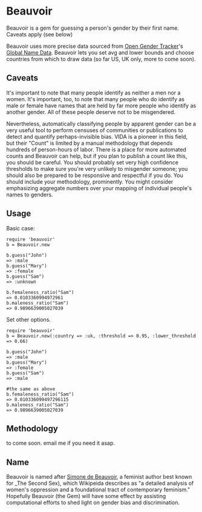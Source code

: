Beauvoir
========

Beauvoir is a gem for guessing a person's gender by their first name. Caveats apply (see below)

Beauvoir uses more precise data sourced from [Open Gender Tracker](http://opengendertracking.org/)'s [Global Name Data](https://github.com/OpenGenderTracking/globalnamedata). Beauvoir lets you set avg and lower bounds and choose countries from which to draw data (so far US, UK only, more to come soon).

Caveats
-------

It's important to note that many people identify as neither a men nor a women. It's important, too, to note that many people who do identify as male or female have names that are held by far more people who identify as another gender. All of these people deserve not to be misgendered.

Nevertheless, automatically classifying people by apparent gender can be a very useful tool to perform censuses of communities or publications to detect and quantify perhaps-invisible bias. VIDA is a pioneer in this field, but their \"Count\" is limited by a manual methodology that depends hundreds of person-hours of labor. There is a place for more automated counts and Beauvoir can help, but if you plan to publish a count like this, you should be careful. You should probably set very high confidence thresholds to make sure you're very unlikely to misgender someone; you should also be prepared to be responsive and respectful if you do. You should include your methodology, prominently. You might consider emphasizing aggregate numbers over your mapping of individual people's names to genders.

Usage
-----

Basic case:
````
require 'beauvoir'
b = Beauvoir.new

b.guess("John")
=> :male
b.guess("Mary")
=> :female
b.guess("Sam")
=> :unknown

b.femaleness_ratio("Sam")
=> 0.0103360994972961
b.maleness_ratio("Sam")
=> 0.9896639005027039
````

Set other options.
````
require 'beauvoir'
b = Beauvoir.new(:country => :uk, :threshold => 0.95, :lower_threshold => 0.66)

b.guess("John")
=> :male
b.guess("Mary")
=> :female
b.guess("Sam")
=> :male

#the same as above
b.femaleness_ratio("Sam")
=> 0.010336099497296115
b.maleness_ratio("Sam")
=> 0.9896639005027039
````

Methodology
-----------
to come soon. email me if you need it asap.

Name
----
Beauvoir is named after [Simone de Beauvoir](http://en.wikipedia.org/wiki/Simone_de_Beauvoir), a feminist author best known for _The Second Sex), which Wikipeida describes as "a detailed analysis of women's oppression and a foundational tract of contemporary feminism." Hopefully Beauvoir (the Gem) will have some effect by assisting computational efforts to shed light on gender bias and discrimination.